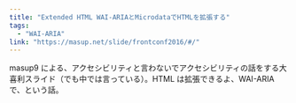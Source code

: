 ```yaml
---
title: "Extended HTML WAI-ARIAとMicrodataでHTMLを拡張する"
tags:
  - "WAI-ARIA"
link: "https://masup.net/slide/frontconf2016/#/"
---
```


masup9 による、アクセシビリティと言わないでアクセシビリティの話をする大喜利スライド（でも中では言っている）。HTML は拡張できるよ、WAI-ARIA で、という話。
